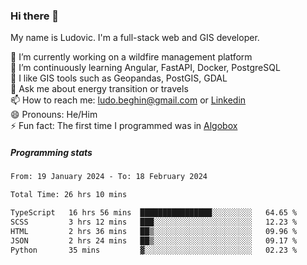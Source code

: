 ### Hi there 👋

My name is Ludovic. I'm a full-stack web and GIS developer.

 🔭 I’m currently working on a wildfire management platform<br/>
 🌱 I’m continuously learning Angular, FastAPI, Docker, PostgreSQL<br/>
 👯 I like GIS tools such as Geopandas, PostGIS, GDAL<br/>
 💬 Ask me about energy transition or travels<br/>
 📫 How to reach me: ludo.beghin@gmail.com or [Linkedin](https://www.linkedin.com/in/ludovic-beghin/)<br/>
 😄 Pronouns: He/Him<br/>
 ⚡ Fun fact: The first time I programmed was in [Algobox](https://fr.wikipedia.org/wiki/Algobox)<br/>

##### Programming stats
<!--START_SECTION:waka-->

```txt
From: 19 January 2024 - To: 18 February 2024

Total Time: 26 hrs 10 mins

TypeScript   16 hrs 56 mins  ████████████████░░░░░░░░░   64.65 %
SCSS         3 hrs 12 mins   ███░░░░░░░░░░░░░░░░░░░░░░   12.23 %
HTML         2 hrs 36 mins   ██▒░░░░░░░░░░░░░░░░░░░░░░   09.96 %
JSON         2 hrs 24 mins   ██▒░░░░░░░░░░░░░░░░░░░░░░   09.17 %
Python       35 mins         ▓░░░░░░░░░░░░░░░░░░░░░░░░   02.23 %
```

<!--END_SECTION:waka-->
